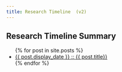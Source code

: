 ```yaml
---
title: Research Timeline  (v2)
---
```



<section id="timeline">
  <h1>Research Timeline Summary</h1>
  <ul class="timeline_ul">
    {% for post in site.posts %}
        <li class="timeline_card">
          <div>
            <a href="{{site.url}}/{{site.github.repository_name}}{{post.url}}">
              <div class="date_{{post.type}}" > {{ post.display_date }} :: {{ post.title}}</div>
            </a>
          </div>
       </li>
    {% endfor %}
  </ul>
</section>
